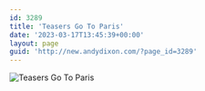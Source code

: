 ```yaml
---
id: 3289
title: 'Teasers Go To Paris'
date: '2023-03-17T13:45:39+00:00'
layout: page
guid: 'http://new.andydixon.com/?page_id=3289'
---
```


![Teasers Go To Paris](https://i0.wp.com/assets.g8x2.ldn.idrivee2-23.com/posters/Teasers%20Go%20To%20Paris%2001.jpg?w=1200&ssl=1 "Teasers Go To Paris")